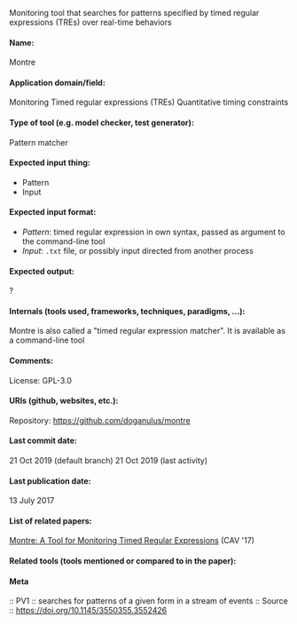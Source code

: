 Monitoring tool that searches for patterns specified by timed regular expressions (TREs) over real-time behaviors

#### Name:
Montre

#### Application domain/field:
Monitoring
Timed regular expressions (TREs)
Quantitative timing constraints

#### Type of tool (e.g. model checker, test generator):
Pattern matcher

#### Expected input thing:
- Pattern
- Input

#### Expected input format:
- *Pattern*: timed regular expression in own syntax, passed as argument to the command-line tool
- *Input*: `.txt` file, or possibly input directed from another process

#### Expected output:
?

#### Internals (tools used, frameworks, techniques, paradigms, ...):
Montre is also called a "timed regular expression matcher".
It is available as a command-line tool

#### Comments:
License: GPL-3.0

#### URIs (github, websites, etc.):
Repository: https://github.com/doganulus/montre

#### Last commit date:
21 Oct 2019 (default branch)
21 Oct 2019 (last activity)

#### Last publication date:
13 July 2017

#### List of related papers:
[Montre: A Tool for Monitoring Timed Regular Expressions](https://doi.org/10.1007/978-3-319-63387-9_16) (CAV '17)

#### Related tools (tools mentioned or compared to in the paper):

#### Meta
:: PV1 :: searches for patterns of a given form in a stream of events
:: Source :: https://doi.org/10.1145/3550355.3552426

